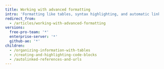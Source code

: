 ```yaml
---
title: Working with advanced formatting
intro: 'Formatting like tables, syntax highlighting, and automatic linking allows you to arrange complex information clearly in your pull requests, issues, and comments.'
redirect_from:
  - /articles/working-with-advanced-formatting
versions:
  free-pro-team: '*'
  enterprise-server: '*'
  github-ae: '*'
children:
  - /organizing-information-with-tables
  - /creating-and-highlighting-code-blocks
  - /autolinked-references-and-urls
---
```


